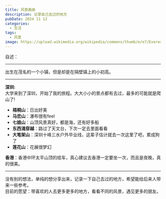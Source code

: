 ```yaml
---
title: 风景画册
description: 记录自己去过的地方
pubDate: 2024 11 12
categories:
  - 生活
tags:
  - 风景
image: https://upload.wikimedia.org/wikipedia/commons/thumb/e/e7/Everest_North_Face_toward_Base_Camp_Tibet_Luca_Galuzzi_2006.jpg/1200px-Everest_North_Face_toward_Base_Camp_Tibet_Luca_Galuzzi_2006.jpg
---
```

自述：

---

出生在茂名的一个小镇，但是却是在隔壁镇上的小初高。

---

**深圳:**   \
大学来到了深圳，开始了我的旅程。大大小小的景点都有去过，最多的可能就是爬山了!

- **梧桐山**：日出好美
- **马峦山**：瀑布很有feel
- **七娘山**：山顶风景真好，都是海，还有好多船
- **东西涌穿越**：路过了天文台，下次一定去里面看看
- **大笔架山**：深圳十峰三水户外毕业线，这辈子估计就去一次这里了吧，累成狗了
- **莲花山**：花展很梦幻

**香港**：香港中环太平山顶的缆车，真心建议去香港一定要坐一次，而且是夜晚，真的很美。

---
没有别的想法，单纯的想分享出来，记录一下自己去过的地方，希望能给后来人带来一些参考。 \
目前的愿望：带喜欢的人去更多更多的地方，看看不同的风景，遇见更多的朋友。